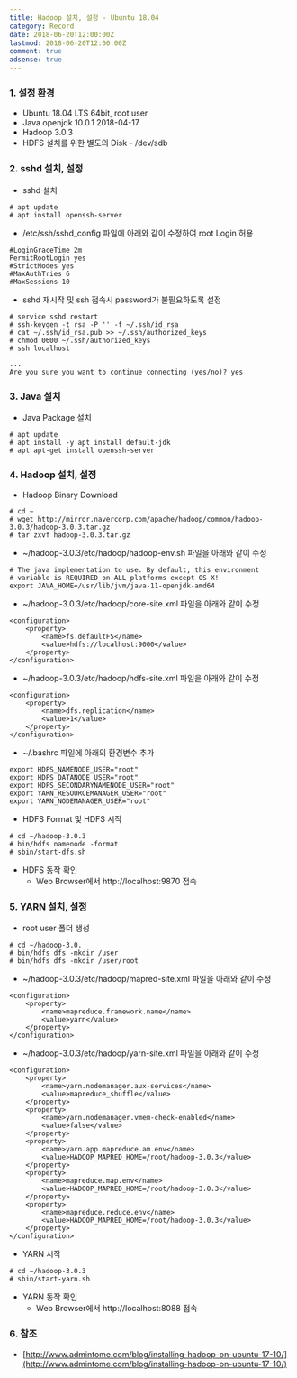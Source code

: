 ```yaml
---
title: Hadoop 설치, 설정 - Ubuntu 18.04
category: Record
date: 2018-06-20T12:00:00Z
lastmod: 2018-06-20T12:00:00Z
comment: true
adsense: true
---
```


### 1. 설정 환경

* Ubuntu 18.04 LTS 64bit, root user
* Java openjdk 10.0.1 2018-04-17
* Hadoop 3.0.3
* HDFS 설치를 위한 별도의 Disk - /dev/sdb

### 2. sshd 설치, 설정

* sshd 설치

~~~
# apt update
# apt install openssh-server
~~~

* /etc/ssh/sshd_config 파일에 아래와 같이 수정하여 root Login 허용

~~~
#LoginGraceTime 2m
PermitRootLogin yes
#StrictModes yes
#MaxAuthTries 6
#MaxSessions 10
~~~

* sshd 재시작 및 ssh 접속시 password가 불필요하도록 설정

~~~
# service sshd restart
# ssh-keygen -t rsa -P '' -f ~/.ssh/id_rsa
# cat ~/.ssh/id_rsa.pub >> ~/.ssh/authorized_keys
# chmod 0600 ~/.ssh/authorized_keys
# ssh localhost

...
Are you sure you want to continue connecting (yes/no)? yes
~~~

### 3. Java 설치 

* Java Package 설치

~~~
# apt update
# apt install -y apt install default-jdk
# apt apt-get install openssh-server
~~~

### 4. Hadoop 설치, 설정

* Hadoop Binary Download

~~~
# cd ~
# wget http://mirror.navercorp.com/apache/hadoop/common/hadoop-3.0.3/hadoop-3.0.3.tar.gz
# tar zxvf hadoop-3.0.3.tar.gz
~~~

* ~/hadoop-3.0.3/etc/hadoop/hadoop-env.sh 파일을 아래와 같이 수정

~~~
# The java implementation to use. By default, this environment
# variable is REQUIRED on ALL platforms except OS X!
export JAVA_HOME=/usr/lib/jvm/java-11-openjdk-amd64
~~~

* ~/hadoop-3.0.3/etc/hadoop/core-site.xml 파일을 아래와 같이 수정

~~~
<configuration>
	<property>
        <name>fs.defaultFS</name>
        <value>hdfs://localhost:9000</value>
    </property>
</configuration>
~~~

* ~/hadoop-3.0.3/etc/hadoop/hdfs-site.xml 파일을 아래와 같이 수정

~~~
<configuration>
	<property>
        <name>dfs.replication</name>
        <value>1</value>
    </property>
</configuration>
~~~

* ~/.bashrc 파일에 아래의 환경변수 추가

~~~
export HDFS_NAMENODE_USER="root"
export HDFS_DATANODE_USER="root"
export HDFS_SECONDARYNAMENODE_USER="root"
export YARN_RESOURCEMANAGER_USER="root"
export YARN_NODEMANAGER_USER="root"
~~~


* HDFS Format 및 HDFS 시작

~~~
# cd ~/hadoop-3.0.3
# bin/hdfs namenode -format
# sbin/start-dfs.sh
~~~

* HDFS 동작 확인 
  * Web Browser에서 http://localhost:9870 접속

### 5. YARN 설치, 설정

* root user 폴더 생성

~~~
# cd ~/hadoop-3.0.
# bin/hdfs dfs -mkdir /user
# bin/hdfs dfs -mkdir /user/root
~~~

* ~/hadoop-3.0.3/etc/hadoop/mapred-site.xml 파일을 아래와 같이 수정

~~~
<configuration>
    <property>
        <name>mapreduce.framework.name</name>
        <value>yarn</value>
    </property>
</configuration>
~~~

* ~/hadoop-3.0.3/etc/hadoop/yarn-site.xml 파일을 아래와 같이 수정

~~~
<configuration>
    <property>
    	<name>yarn.nodemanager.aux-services</name>
    	<value>mapreduce_shuffle</value>
    </property>
    <property>
    	<name>yarn.nodemanager.vmem-check-enabled</name>
    	<value>false</value>
    </property>
    <property>
        <name>yarn.app.mapreduce.am.env</name>
        <value>HADOOP_MAPRED_HOME=/root/hadoop-3.0.3</value>
    </property>
    <property>
        <name>mapreduce.map.env</name>
        <value>HADOOP_MAPRED_HOME=/root/hadoop-3.0.3</value>
    </property>
    <property>
        <name>mapreduce.reduce.env</name>
        <value>HADOOP_MAPRED_HOME=/root/hadoop-3.0.3</value>
    </property>
</configuration>
~~~

* YARN 시작 

~~~
# cd ~/hadoop-3.0.3
# sbin/start-yarn.sh
~~~

* YARN 동작 확인 
  * Web Browser에서 http://localhost:8088 접속

### 6. 참조

* [http://www.admintome.com/blog/installing-hadoop-on-ubuntu-17-10/](http://www.admintome.com/blog/installing-hadoop-on-ubuntu-17-10/)
